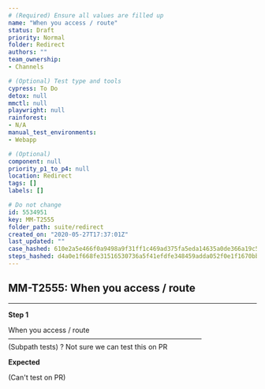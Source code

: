 ```yaml
---
# (Required) Ensure all values are filled up
name: "When you access / route"
status: Draft
priority: Normal
folder: Redirect
authors: ""
team_ownership: 
- Channels

# (Optional) Test type and tools
cypress: To Do
detox: null
mmctl: null
playwright: null
rainforest: 
- N/A
manual_test_environments: 
- Webapp

# (Optional)
component: null
priority_p1_to_p4: null
location: Redirect
tags: []
labels: []

# Do not change
id: 5534951
key: MM-T2555
folder_path: suite/redirect
created_on: "2020-05-27T17:37:01Z"
last_updated: ""
case_hashed: 610e2a5e466f0a9498a9f31ff1c469ad375fa5eda14635a0de366a19c5ec07c01608b74f310f8e17016756ed4191939e
steps_hashed: d4a0e1f668fe31516530736a5f41efdfe348459adda052f0e1f1670bb94071bdc5087819ba380e0b8b5f55e1ddccabc0
---
```


## MM-T2555: When you access / route

---

**Step 1**

When you access / route\
————————————————————————————\
(Subpath tests) ? Not sure we can test this on PR

**Expected**

(Can't test on PR)
